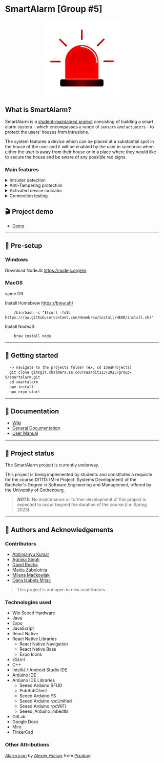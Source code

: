 # SmartAlarm [Group #5]

<div align="center">
 <img src="assets/alarm_image.png"
  alt="SmartAlarm icon"
 width="250" 
 height="250">
</div>

## What is SmartAlarm?

SmartAlarm is a [student-maintained project](README.md#-project-status) consisting of building a smart alarm system - which encompasses a range of `sensors` and `actuators` - to protect the users’ houses from intrusions. 

The system features a device which can be placed at a substantial spot in the house of the user and it will be enabled by the user in scenarios when either the user is away from their house or in a place where they would like to secure the house and be aware of any possible red signs.

### Main features

<details>
<summary>Intruder detection</summary>

>Whenever an intruder is detected, a red LED will be activated, the speaker will produce an alerting sound and a notification will be sent to a remote device to inform about the danger.

</details>

<details>
<summary>Anti-Tampering protection</summary>

>Detects whether someone is trying to move or damage the device itself by integrating a gyroscope sensor. A red LED and alerting speakers are activated immediately.

</details>

<details>
<summary>Activated device indicator</summary>

>Indicates that the vicinity is protected, signaling the owner and deterring would-be intruders. Uses a green LED.

</details>

<details>
<summary>Connection testing</summary>

>Check if the communication is working as intended, in which case clicking a physical button will allow users to ping the remote device.

</details>

## 🎬 Project demo
* [Demo](https://www.youtube.com/watch?v=n2lq2O7l1xM)

---
## 🔨 Pre-setup

### Windows
Download NodeJS
https://nodejs.org/en

### MacOS
same OR 

Install Homebrew https://brew.sh/

```
    /bin/bash -c "$(curl -fsSL https://raw.githubusercontent.com/Homebrew/install/HEAD/install.sh)"
```
Install NodeJS:
```
    brew install node 
```

---

## 🚀 Getting started

```
  -> navigate to the projects folder (ex. cd IdeaProjects)
  git clone git@git.chalmers.se:courses/dit113/2023/group-5/smartalarm.git
  cd smartalarm
  npm install
  npx expo start
```
--- 

## 📃 Documentation

* [Wiki](https://git.chalmers.se/courses/dit113/2023/group-5/smartalarm/-/wikis/home)
* [General Documentation](https://drive.google.com/drive/folders/1s_yNdp31QmD7Ln1M4WMi1G9Pj-dcXLT2?usp=sharing)
* [User Manual](https://docs.google.com/document/d/1bAcS2MCeM9MgyR5oG2jDIKEw0J4wggHbujKBYlBWEz0/edit?usp=sharing)

---
## 🚨 Project status

The SmartAlarm project is currently underway. 

This project is being implemented by students and constitutes a requisite for the course DIT113 (Mini Project: Systems Development) of the Bachelor's Degree in Software Engineering and Management, offered by the University of Gothenburg. 

>**_NOTE:_** No maintenance or further development of this project is expected to occur beyond the duration of the course (i.e. Spring 2023).

---
## 👥 Authors and Acknowledgements

### Contributors

* [Abhimanyu Kumar](https://git.chalmers.se/kumarab)
* [Agrima Singh](https://git.chalmers.se/agrima)
* [David Rocha](https://git.chalmers.se/davidroc)
* [Mariia Zabolotnia](https://git.chalmers.se/mariiaz)
* [Milena Maćkowiak](https://git.chalmers.se/milenam)
* [Oana Isabela Mitac](https://git.chalmers.se/mitac)

>This project is not open to new contributors.

### Technologies used
* Wio Seeed Hardware
* Java
* Expo
* JavaScript
* React Native
* React Native Libraries
  * React Native Navigation
  * React Native Base
  * Expo Icons
* ESLint
* C++
* IntelliJ / Android Studio IDE
* Arduino IDE
* Arduino IDE Libraries
  * Seeed Arduino SFUD
  * PubSubClient
  * Seeed Arduino FS
  * Seeed Arduino rpcUnified
  * Seeed Arduino rpcWiFi
  * Seeed_Arduino_mbedtls
* GitLab
* Google Docs
* Miro
* TinkerCad

### Other Attributions

<a href="https://pixabay.com/illustrations/flasher-signal-police-alarm-5027727/
">Alarm icon</a> by <a href="https://pixabay.com/users/alexey_hulsov-388655/?utm_source=link-attribution&amp;utm_medium=referral&amp;utm_campaign=image&amp;utm_content=5027727">Alexey Hulsov</a> from <a href="https://pixabay.com//?utm_source=link-attribution&amp;utm_medium=referral&amp;utm_campaign=image&amp;utm_content=5027727">Pixabay</a>.


